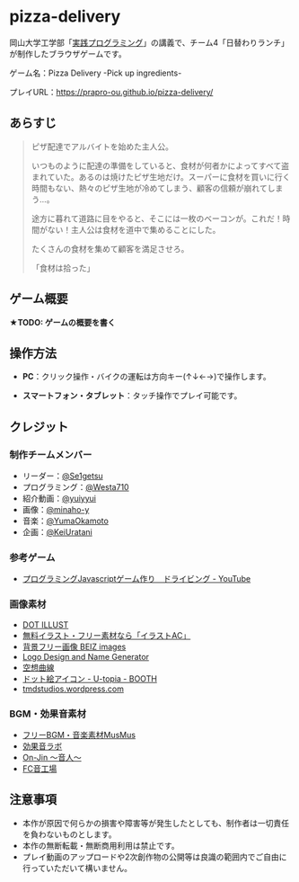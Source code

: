# pizza-delivery

岡山大学工学部「[実践プログラミング](https://kyomu.adm.okayama-u.ac.jp/Portal/Public/Syllabus/SyllabusSearchStart.aspx?lct_year=2024&lct_cd=2024098621&je_cd=1)」の講義で、チーム4「日替わりランチ」が制作したブラウザゲームです。

ゲーム名：Pizza Delivery -Pick up ingredients-

プレイURL：https://prapro-ou.github.io/pizza-delivery/

## あらすじ

> ピザ配達でアルバイトを始めた主人公。
>
> いつものように配達の準備をしていると、食材が何者かによってすべて盗まれていた。あるのは焼けたピザ生地だけ。スーパーに食材を買いに行く時間もない、熱々のピザ生地が冷めてしまう、顧客の信頼が崩れてしまう...。
>
> 途方に暮れて道路に目をやると、そこには一枚のベーコンが。これだ！時間がない！主人公は食材を道中で集めることにした。
> 
> たくさんの食材を集めて顧客を満足させろ。
> 
> 「食材は拾った」

## ゲーム概要

**★TODO: ゲームの概要を書く**

## 操作方法

- **PC**：クリック操作・バイクの運転は方向キー(↑↓←→)で操作します。

- **スマートフォン・タブレット**：タッチ操作でプレイ可能です。

## クレジット

### 制作チームメンバー

- リーダー：[@Se1getsu](https://github.com/Se1getsu)
- プログラミング：[@Westa710](https://github.com/Westa710)
- 紹介動画：[@yuiyyui](https://github.com/yuiyyui)
- 画像：[@minaho-y](https://github.com/minaho-y)
- 音楽：[@YumaOkamoto](https://github.com/YumaOkamoto)
- 企画：[@KeiUratani](https://github.com/KeiUratani)

### 参考ゲーム
- [プログラミングJavascriptゲーム作り　ドライビング - YouTube](https://youtu.be/f5tapt1BUGU?feature=shared)

### 画像素材
- [DOT ILLUST](https://dot-illust.net/)
- [無料イラスト・フリー素材なら「イラストAC」](https://www.ac-illust.com/)
- [背景フリー画像 BEIZ images](https://www.beiz.jp/)
- [Logo Design and Name Generator](https://www10.flamingtext.com/)
- [空想曲線](https://kopacurve.blog.fc2.com/)
- [ドット絵アイコン - U-topia - BOOTH](https://booth.pm/ja/items/3682785)
- [tmdstudios.wordpress.com](https://tmdstudios.wordpress.com/)

### BGM・効果音素材

- [フリーBGM・音楽素材MusMus](https://musmus.main.jp)
- [効果音ラボ](https://soundeffect-lab.info/)
- [On-Jin ～音人～](https://on-jin.com/)
- [FC音工場](https://fc.sitefactory.info/)

## 注意事項

- 本作が原因で何らかの損害や障害等が発生したとしても、制作者は一切責任を負わないものとします。
- 本作の無断転載・無断商用利用は禁止です。
- プレイ動画のアップロードや2次創作物の公開等は良識の範囲内でご自由に行っていただいて構いません。
